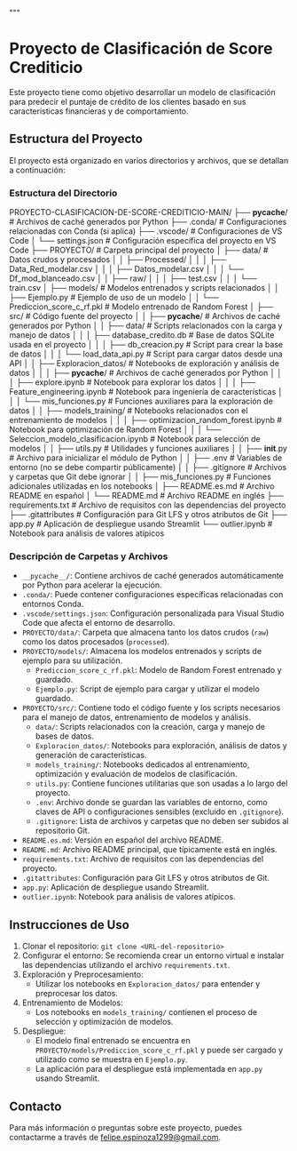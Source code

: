 """
# Proyecto de Clasificación de Score Crediticio

Este proyecto tiene como objetivo desarrollar un modelo de clasificación para predecir el puntaje de crédito de los clientes basado en sus características financieras y de comportamiento.

## Estructura del Proyecto

El proyecto está organizado en varios directorios y archivos, que se detallan a continuación:

### Estructura del Directorio

PROYECTO-CLASIFICACION-DE-SCORE-CREDITICIO-MAIN/
├── __pycache__/  # Archivos de caché generados por Python
├── .conda/       # Configuraciones relacionadas con Conda (si aplica)
├── .vscode/      # Configuraciones de VS Code
│   └── settings.json  # Configuración específica del proyecto en VS Code
├── PROYECTO/     # Carpeta principal del proyecto
│   ├── data/     # Datos crudos y procesados
│   │   ├── Processed/
│   │   │   ├── Data_Red_modelar.csv
│   │   │   ├── Datos_modelar.csv
│   │   │   └── Df_mod_blanceado.csv
│   │   ├── raw/
│   │   │   ├── test.csv
│   │   │   └── train.csv
│   ├── models/   # Modelos entrenados y scripts relacionados
│   │   ├── Ejemplo.py  # Ejemplo de uso de un modelo
│   │   └── Prediccion_score_c_rf.pkl  # Modelo entrenado de Random Forest
│   ├── src/      # Código fuente del proyecto
│   │   ├── __pycache__/  # Archivos de caché generados por Python
│   │   ├── data/  # Scripts relacionados con la carga y manejo de datos
│   │   │   ├── database_credito.db  # Base de datos SQLite usada en el proyecto
│   │   │   ├── db_creacion.py  # Script para crear la base de datos
│   │   │   └── load_data_api.py  # Script para cargar datos desde una API
│   │   ├── Exploracion_datos/  # Notebooks de exploración y análisis de datos
│   │   │   ├── __pycache__/  # Archivos de caché generados por Python
│   │   │   ├── explore.ipynb  # Notebook para explorar los datos
│   │   │   ├── Feature_engineering.ipynb  # Notebook para ingeniería de características
│   │   │   └── mis_funciones.py  # Funciones auxiliares para la exploración de datos
│   │   ├── models_training/  # Notebooks relacionados con el entrenamiento de modelos
│   │   │   ├── optimizacion_random_forest.ipynb  # Notebook para optimización de Random Forest
│   │   │   └── Seleccion_modelo_clasificacion.ipynb  # Notebook para selección de modelos
│   │   ├── utils.py  # Utilidades y funciones auxiliares
│   │   ├── __init__.py  # Archivo para inicializar el módulo de Python
│   │   ├── .env  # Variables de entorno (no se debe compartir públicamente)
│   │   ├── .gitignore  # Archivos y carpetas que Git debe ignorar
│   │   ├── mis_funciones.py  # Funciones adicionales utilizadas en los notebooks
│   ├── README.es.md  # Archivo README en español
│   └── README.md  # Archivo README en inglés
├── requirements.txt  # Archivo de requisitos con las dependencias del proyecto
├── .gitattributes  # Configuración para Git LFS y otros atributos de Git
├── app.py  # Aplicación de despliegue usando Streamlit
└── outlier.ipynb  # Notebook para análisis de valores atípicos

### Descripción de Carpetas y Archivos

- `__pycache__/`: Contiene archivos de caché generados automáticamente por Python para acelerar la ejecución.
- `.conda/`: Puede contener configuraciones específicas relacionadas con entornos Conda.
- `.vscode/settings.json`: Configuración personalizada para Visual Studio Code que afecta el entorno de desarrollo.
- `PROYECTO/data/`: Carpeta que almacena tanto los datos crudos (`raw`) como los datos procesados (`processed`).
- `PROYECTO/models/`: Almacena los modelos entrenados y scripts de ejemplo para su utilización.
    - `Prediccion_score_c_rf.pkl`: Modelo de Random Forest entrenado y guardado.
    - `Ejemplo.py`: Script de ejemplo para cargar y utilizar el modelo guardado.
- `PROYECTO/src/`: Contiene todo el código fuente y los scripts necesarios para el manejo de datos, entrenamiento de modelos y análisis.
    - `data/`: Scripts relacionados con la creación, carga y manejo de bases de datos.
    - `Exploracion_datos/`: Notebooks para exploración, análisis de datos y generación de características.
    - `models_training/`: Notebooks dedicados al entrenamiento, optimización y evaluación de modelos de clasificación.
    - `utils.py`: Contiene funciones utilitarias que son usadas a lo largo del proyecto.
    - `.env`: Archivo donde se guardan las variables de entorno, como claves de API o configuraciones sensibles (excluido en `.gitignore`).
    - `.gitignore`: Lista de archivos y carpetas que no deben ser subidos al repositorio Git.
- `README.es.md`: Versión en español del archivo README.
- `README.md`: Archivo README principal, que típicamente está en inglés.
- `requirements.txt`: Archivo de requisitos con las dependencias del proyecto.
- `.gitattributes`: Configuración para Git LFS y otros atributos de Git.
- `app.py`: Aplicación de despliegue usando Streamlit.
- `outlier.ipynb`: Notebook para análisis de valores atípicos.

## Instrucciones de Uso

1. Clonar el repositorio: `git clone <URL-del-repositorio>`
2. Configurar el entorno: Se recomienda crear un entorno virtual e instalar las dependencias utilizando el archivo `requirements.txt`.
3. Exploración y Preprocesamiento:
   - Utilizar los notebooks en `Exploracion_datos/` para entender y preprocesar los datos.
4. Entrenamiento de Modelos:
   - Los notebooks en `models_training/` contienen el proceso de selección y optimización de modelos.
5. Despliegue:
   - El modelo final entrenado se encuentra en `PROYECTO/models/Prediccion_score_c_rf.pkl` y puede ser cargado y utilizado como se muestra en `Ejemplo.py`.
   - La aplicación para el despliegue está implementada en `app.py` usando Streamlit.

## Contacto

Para más información o preguntas sobre este proyecto, puedes contactarme a través de felipe.espinoza1299@gmail.com.
